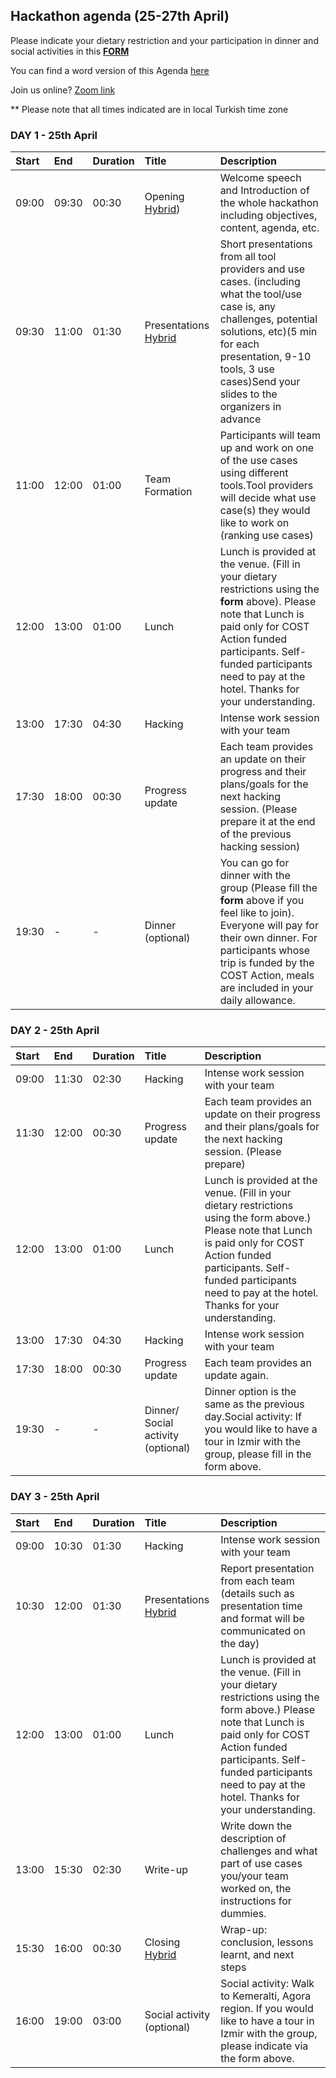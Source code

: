## Hackathon agenda (25-27th April) ##
Please indicate your dietary restriction and your participation in dinner and social activities in this [**FORM**](https://forms.gle/ZWWJigFGYeZ3Nsfp7)

You can find a word version of this Agenda [here](https://docs.google.com/document/d/1ZumxlQvdH2jUCAb-Pb-oWg-4wiJgJ4KAZ1fz80uQhC0/edit?usp=sharing)

Join us online? [Zoom link](https://maastrichtuniversity.zoom.us/j/92527411343?pwd=Z3ZsTlNuWklrVGk1amZNM3NlbTg4dz09)

** Please note that all times indicated are in local Turkish time zone


### DAY 1 - 25th April ###
|**Start**|**End**|**Duration**|**Title**|**Description**|
|:----|:----|:----|:----|:----|
|09:00|09:30|00:30|Opening [Hybrid](https://maastrichtuniversity.zoom.us/j/92527411343?pwd=Z3ZsTlNuWklrVGk1amZNM3NlbTg4dz09))|Welcome speech and Introduction of the whole hackathon including objectives, content, agenda, etc.|
|09:30|11:00|01:30|Presentations [Hybrid](https://maastrichtuniversity.zoom.us/j/92527411343?pwd=Z3ZsTlNuWklrVGk1amZNM3NlbTg4dz09)|Short presentations from all tool providers and use cases. (including what the tool/use case is, any challenges, potential solutions, etc)(5 min for each presentation, 9-10 tools, 3 use cases)Send your slides to the organizers in advance|
|11:00|12:00|01:00|Team Formation|Participants will team up and work on one of the use cases using different tools.Tool providers will decide what use case(s) they would like to work on (ranking use cases)|
|12:00|13:00|01:00|Lunch|Lunch is provided at the venue. (Fill in your dietary restrictions using the **form** above). Please note that Lunch is paid only for COST Action funded participants. Self-funded participants need to pay at the hotel. Thanks for your understanding.|
|13:00|17:30|04:30|Hacking|Intense work session with your team|
|17:30|18:00|00:30|Progress update|Each team provides an update on their progress and their plans/goals for the next hacking session. (Please prepare it at the end of the previous hacking session)|
|19:30|-|-|Dinner (optional)|You can go for dinner with the group (Please fill the **form** above if you feel like to join). Everyone will pay for their own dinner. For participants whose trip is funded by the COST Action, meals are included in your daily allowance.|


### DAY 2 - 25th April ###
|Start|End|Duration|Title|Description|
|:----|:----|:----|:----|:----|
|09:00|11:30|02:30|Hacking|Intense work session with your team|
|11:30|12:00|00:30|Progress update|Each team provides an update on their progress and their plans/goals for the next hacking session. (Please prepare)|
|12:00|13:00|01:00|Lunch|Lunch is provided at the venue. (Fill in your dietary restrictions using the form above.) Please note that Lunch is paid only for COST Action funded participants. Self-funded participants need to pay at the hotel. Thanks for your understanding.|
|13:00|17:30|04:30|Hacking|Intense work session with your team|
|17:30|18:00|00:30|Progress update|Each team provides an update again.|
|19:30|-|-|Dinner/ Social activity  (optional)|Dinner option is the same as the previous day.Social activity: If you would like to have a tour in Izmir with the group, please fill in the form above.|


### DAY 3 - 25th April ###
|Start|End|Duration|Title|Description|
|:----|:----|:----|:----|:----|
|09:00|10:30|01:30|Hacking|Intense work session with your team|
|10:30|12:00|01:30|Presentations [Hybrid](https://maastrichtuniversity.zoom.us/j/92527411343?pwd=Z3ZsTlNuWklrVGk1amZNM3NlbTg4dz09)|Report presentation from each team (details such as presentation time and format will be communicated on the day)|
|12:00|13:00|01:00|Lunch|Lunch is provided at the venue. (Fill in your dietary restrictions using the form above.) Please note that Lunch is paid only for COST Action funded participants. Self-funded participants need to pay at the hotel. Thanks for your understanding.|
|13:00|15:30|02:30|Write-up|Write down the description of challenges and what part of use cases you/your team worked on, the instructions for dummies.|
|15:30|16:00|00:30|Closing [Hybrid](https://maastrichtuniversity.zoom.us/j/92527411343?pwd=Z3ZsTlNuWklrVGk1amZNM3NlbTg4dz09)|Wrap-up: conclusion, lessons learnt, and next steps|
|16:00|19:00|03:00|Social activity  (optional)|Social activity: Walk to Kemeralti, Agora region. If you would like to have a tour in Izmir with the group, please indicate via the form above.|
